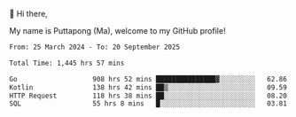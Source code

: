 👋 Hi there,

My name is Puttapong (Ma), welcome to my GitHub profile!

<!--START_SECTION:waka-->

```txt
From: 25 March 2024 - To: 20 September 2025

Total Time: 1,445 hrs 57 mins

Go                   908 hrs 52 mins ███████████████▓░░░░░░░░░   62.86 %
Kotlin               138 hrs 42 mins ██▒░░░░░░░░░░░░░░░░░░░░░░   09.59 %
HTTP Request         118 hrs 38 mins ██░░░░░░░░░░░░░░░░░░░░░░░   08.20 %
SQL                  55 hrs 8 mins   █░░░░░░░░░░░░░░░░░░░░░░░░   03.81 %
```

<!--END_SECTION:waka-->
